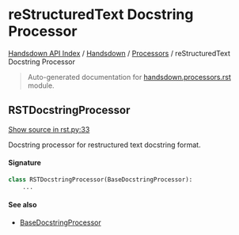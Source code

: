 # reStructuredText Docstring Processor

[Handsdown API Index](../../README.md#handsdown-api-index) / [Handsdown](../index.md#handsdown) / [Processors](./index.md#processors) / reStructuredText Docstring Processor

> Auto-generated documentation for [handsdown.processors.rst](https://github.com/vemel/handsdown/blob/main/handsdown/processors/rst.py) module.

## RSTDocstringProcessor

[Show source in rst.py:33](https://github.com/vemel/handsdown/blob/main/handsdown/processors/rst.py#L33)

Docstring processor for restructured text docstring format.

#### Signature

```python
class RSTDocstringProcessor(BaseDocstringProcessor):
    ...
```

#### See also

- [BaseDocstringProcessor](./base.md#basedocstringprocessor)

